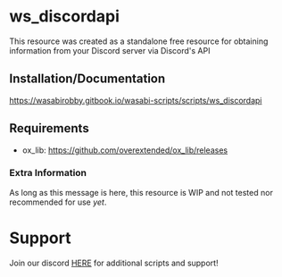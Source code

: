 # ws_discordapi

This resource was created as a standalone free resource for obtaining information from your Discord server via Discord's API

## Installation/Documentation

https://wasabirobby.gitbook.io/wasabi-scripts/scripts/ws_discordapi

## Requirements

- ox_lib: https://github.com/overextended/ox_lib/releases

### Extra Information
As long as this message is here, this resource is WIP and not tested nor recommended for use *yet*.

# Support
Join our discord <a href='https://discord.gg/XJFNyMy3Bv'>HERE</a> for additional scripts and support!
